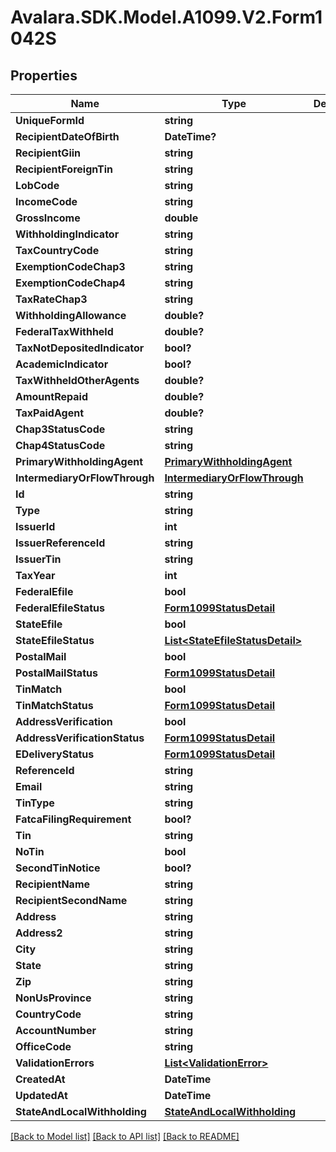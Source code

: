 # Avalara.SDK.Model.A1099.V2.Form1042S

## Properties

Name | Type | Description | Notes
------------ | ------------- | ------------- | -------------
**UniqueFormId** | **string** |  | [optional] 
**RecipientDateOfBirth** | **DateTime?** |  | [optional] 
**RecipientGiin** | **string** |  | [optional] 
**RecipientForeignTin** | **string** |  | [optional] 
**LobCode** | **string** |  | [optional] 
**IncomeCode** | **string** |  | [optional] 
**GrossIncome** | **double** |  | [optional] 
**WithholdingIndicator** | **string** |  | [optional] 
**TaxCountryCode** | **string** |  | [optional] 
**ExemptionCodeChap3** | **string** |  | [optional] 
**ExemptionCodeChap4** | **string** |  | [optional] 
**TaxRateChap3** | **string** |  | [optional] 
**WithholdingAllowance** | **double?** |  | [optional] 
**FederalTaxWithheld** | **double?** |  | [optional] 
**TaxNotDepositedIndicator** | **bool?** |  | [optional] 
**AcademicIndicator** | **bool?** |  | [optional] 
**TaxWithheldOtherAgents** | **double?** |  | [optional] 
**AmountRepaid** | **double?** |  | [optional] 
**TaxPaidAgent** | **double?** |  | [optional] 
**Chap3StatusCode** | **string** |  | [optional] 
**Chap4StatusCode** | **string** |  | [optional] 
**PrimaryWithholdingAgent** | [**PrimaryWithholdingAgent**](PrimaryWithholdingAgent.md) |  | [optional] 
**IntermediaryOrFlowThrough** | [**IntermediaryOrFlowThrough**](IntermediaryOrFlowThrough.md) |  | [optional] 
**Id** | **string** |  | [optional] 
**Type** | **string** |  | [optional] 
**IssuerId** | **int** |  | [optional] 
**IssuerReferenceId** | **string** |  | [optional] 
**IssuerTin** | **string** |  | [optional] 
**TaxYear** | **int** |  | [optional] 
**FederalEfile** | **bool** |  | [optional] 
**FederalEfileStatus** | [**Form1099StatusDetail**](Form1099StatusDetail.md) |  | [optional] 
**StateEfile** | **bool** |  | [optional] 
**StateEfileStatus** | [**List&lt;StateEfileStatusDetail&gt;**](StateEfileStatusDetail.md) |  | [optional] 
**PostalMail** | **bool** |  | [optional] 
**PostalMailStatus** | [**Form1099StatusDetail**](Form1099StatusDetail.md) |  | [optional] 
**TinMatch** | **bool** |  | [optional] 
**TinMatchStatus** | [**Form1099StatusDetail**](Form1099StatusDetail.md) |  | [optional] 
**AddressVerification** | **bool** |  | [optional] 
**AddressVerificationStatus** | [**Form1099StatusDetail**](Form1099StatusDetail.md) |  | [optional] 
**EDeliveryStatus** | [**Form1099StatusDetail**](Form1099StatusDetail.md) |  | [optional] 
**ReferenceId** | **string** |  | [optional] 
**Email** | **string** |  | [optional] 
**TinType** | **string** |  | [optional] 
**FatcaFilingRequirement** | **bool?** |  | [optional] 
**Tin** | **string** |  | [optional] 
**NoTin** | **bool** |  | [optional] 
**SecondTinNotice** | **bool?** |  | [optional] 
**RecipientName** | **string** |  | [optional] 
**RecipientSecondName** | **string** |  | [optional] 
**Address** | **string** |  | [optional] 
**Address2** | **string** |  | [optional] 
**City** | **string** |  | [optional] 
**State** | **string** |  | [optional] 
**Zip** | **string** |  | [optional] 
**NonUsProvince** | **string** |  | [optional] 
**CountryCode** | **string** |  | [optional] 
**AccountNumber** | **string** |  | [optional] 
**OfficeCode** | **string** |  | [optional] 
**ValidationErrors** | [**List&lt;ValidationError&gt;**](ValidationError.md) |  | [optional] 
**CreatedAt** | **DateTime** |  | [optional] 
**UpdatedAt** | **DateTime** |  | [optional] 
**StateAndLocalWithholding** | [**StateAndLocalWithholding**](StateAndLocalWithholding.md) |  | [optional] 

[[Back to Model list]](../../../README.md#documentation-for-models) [[Back to API list]](../../../README.md#documentation-for-api-endpoints) [[Back to README]](../../../README.md)

